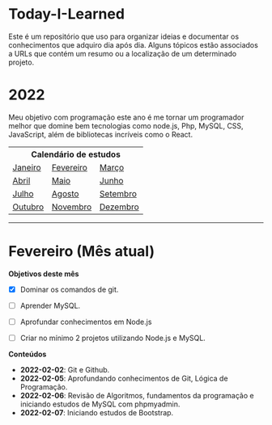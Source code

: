 # Today-I-Learned
Este é um repositório que uso para organizar ideias e documentar os conhecimentos que adquiro dia após dia. Alguns tópicos estão associados a URLs que contém um resumo ou a localização de um determinado projeto.

# 2022
Meu objetivo com programação este ano é me tornar um programador melhor que domine bem tecnologias como  node.js, Php, MySQL, CSS, JavaScript, além de bibliotecas incríveis como o React.

<table>
  <tr>
    <th colspan="3">Calendário de estudos</td>
  </tr>
  <tr>
    <td><a href="https://github.com/Francisco-Thiago/Today-I-Learned/blob/main/2022/JANEIRO.md" target="_blank">Janeiro</a></td>
    <td><a href="#" target="_blank">Fevereiro</a></td>
    <td><a href="#" target="_blank">Março</a></td>
  </tr>
  <tr>
    <td><a href="#" target="_blank">Abril</a></td>
    <td><a href="#" target="_blank">Maio</a></td>
    <td><a href="#" target="_blank">Junho</a></td>
  </tr>
  <tr>
    <td><a href="#" target="_blank">Julho</a></td>
    <td><a href="#" target="_blank">Agosto</a></td>
    <td><a href="#" target="_blank">Setembro</a></td>
  </tr>
  <tr>
    <td><a href="#" target="_blank">Outubro</a></td>
    <td><a href="#" target="_blank">Novembro</a></td>
    <td><a href="#" target="_blank">Dezembro</a></td>
  </tr>
</table>

---
# Fevereiro (Mês atual)
**Objetivos deste mês**
- [x] Dominar os comandos de git.
- [ ] Aprender MySQL.
- [ ] Aprofundar conhecimentos em Node.js
- [ ] Criar no mínimo 2 projetos utilizando Node.js e MySQL.


**Conteúdos**
- **2022-02-02**: Git e Github.
- **2022-02-05**: Aprofundando conhecimentos de Git, Lógica de Programação.
- **2022-02-06**: Revisão de Algoritmos, fundamentos da programação e iniciando estudos de MySQL com phpmyadmin.
- **2022-02-07**: Iniciando estudos de Bootstrap.
